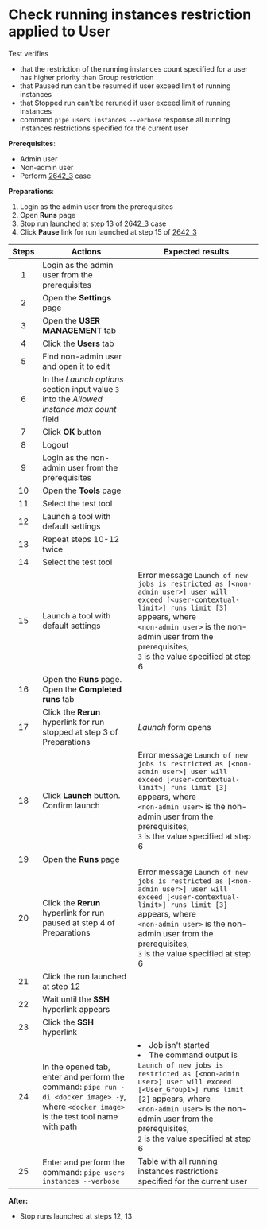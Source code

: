 # Check running instances restriction applied to User

Test verifies 
- that the restriction of the running instances count specified for a user has higher priority than Group restriction
- that Paused run can't be resumed if user exceed limit of running instances
- that Stopped run can't be reruned if user exceed limit of running instances
- command `pipe users instances --verbose` response all running instances restrictions specified for the current
user

**Prerequisites**:
- Admin user
- Non-admin user
- Perform [2642_3](2642_3.md) case

**Preparations**:
1. Login as the admin user from the prerequisites
2. Open **Runs** page
3. Stop run launched at step 13 of [2642_3](2642_3.md) case
4. Click **Pause** link for run launched at step 15 of [2642_3](2642_3.md)

| Steps | Actions | Expected results |
| :---: | --- |-------------------------------------------------------------------------------------------------------------------------------------------------------------------------------------------------------------------------------------------------------------------------------------------|
| 1 | Login as the admin user from the prerequisites | |
| 2 | Open the **Settings** page | |
| 3 | Open the **USER MANAGEMENT** tab | |
| 4 | Click the **Users** tab | |
| 5 | Find non-admin user and open it to edit | |
| 6 | In the *Launch options* section input value `3` into the *Allowed instance max count* field | |
| 7 | Click **OK** button | |
| 8 | Logout | |
| 9 | Login as the non-admin user from the prerequisites | |
| 10 | Open the **Tools** page | |
| 11 | Select the test tool | |
| 12 | Launch a tool with default settings | |
| 13 | Repeat steps 10-12 twice | |
| 14 | Select the test tool | |
| 15 | Launch a tool with default settings | Error message `Launch of new jobs is restricted as [<non-admin user>] user will exceed [<user-contextual-limit>] runs limit [3]` appears, where <br> `<non-admin user>` is the non-admin user from the prerequisites, <br> `3` is the value specified at step 6 |
| 16 | Open the **Runs** page. Open the **Completed runs** tab | |
| 17 | Click the **Rerun** hyperlink for run stopped at step 3 of Preparations | *Launch* form opens |
| 18 | Click **Launch** button. Confirm launch | Error message `Launch of new jobs is restricted as [<non-admin user>] user will exceed [<user-contextual-limit>] runs limit [3]` appears, where <br> `<non-admin user>` is the non-admin user from the prerequisites, <br> `3` is the value specified at step 6 |
| 19 | Open the **Runs** page | |
| 20 | Click the **Rerun** hyperlink for run paused at step 4 of Preparations | Error message `Launch of new jobs is restricted as [<non-admin user>] user will exceed [<user-contextual-limit>] runs limit [3]` appears, where <br> `<non-admin user>` is the non-admin user from the prerequisites, <br> `3` is the value specified at step 6 |
| 21 | Click the run launched at step 12 | |
| 22 | Wait until the **SSH** hyperlink appears | |
| 23 | Click the **SSH** hyperlink | |
| 24 | In the opened tab, enter and perform the command: `pipe run -di <docker image> -y`, <br> where `<docker image>` is the test tool name with path | <li> Job isn't started <li> The command output is `Launch of new jobs is restricted as [<non-admin user>] user will exceed [<User_Group1>] runs limit [2]` appears, where <br> `<non-admin user>` is the non-admin user from the prerequisites, <br> `2` is the value specified at step 6 |
| 25 | Enter and perform the command: `pipe users instances --verbose` | Table with all running instances restrictions specified for the current user |

**After:**
- Stop runs launched at steps 12, 13
